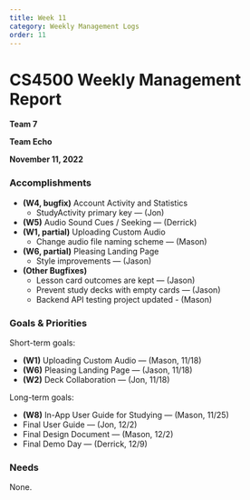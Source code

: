 ```yaml
---
title: Week 11
category: Weekly Management Logs
order: 11
---
```


# CS4500 Weekly Management Report

**Team 7**

**Team Echo**

**November 11, 2022**

### Accomplishments

- **(W4, bugfix)** Account Activity and Statistics
  - StudyActivity primary key — (Jon)  
- **(W5)** Audio Sound Cues / Seeking — (Derrick)
- **(W1, partial)** Uploading Custom Audio 
  - Change audio file naming scheme — (Mason)
- **(W6, partial)** Pleasing Landing Page
  - Style improvements — (Jason)
- **(Other Bugfixes)** 
  - Lesson card outcomes are kept — (Jason)
  - Prevent study decks with empty cards — (Jason)
  - Backend API testing project updated - (Mason)

### Goals & Priorities

Short-term goals:
- **(W1)** Uploading Custom Audio — (Mason, 11/18)
- **(W6)** Pleasing Landing Page — (Jason, 11/18)
- **(W2)** Deck Collaboration — (Jon, 11/18)

Long-term goals:
- **(W8)** In-App User Guide for Studying — (Mason, 11/25)
- Final User Guide — (Jon, 12/2)
- Final Design Document — (Mason, 12/2)
- Final Demo Day — (Derrick, 12/9)

### Needs

None.
